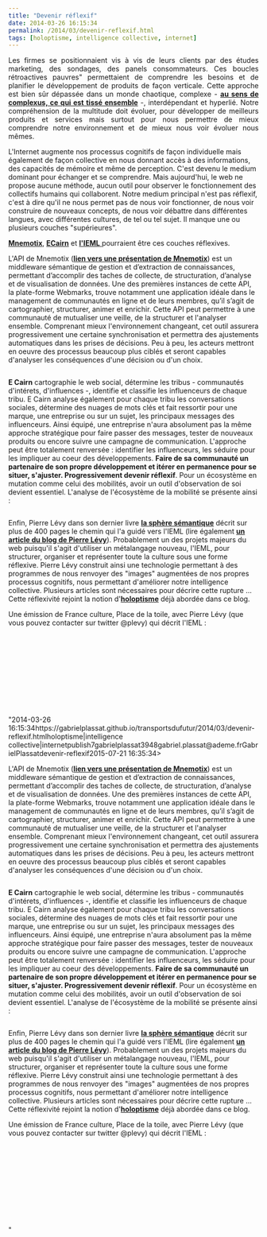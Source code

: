 ```yaml
---
title: "Devenir réflexif"
date: 2014-03-26 16:15:34
permalink: /2014/03/devenir-reflexif.html
tags: [holoptisme, intelligence collective, internet]
---
```


<p style="text-align: justify;">Les firmes se positionnaient vis à vis de leurs clients par des études marketing, des sondages, des panels consommateurs. Ces boucles rétroactives pauvres" permettaient de comprendre les besoins et de planifier le développement de produits de façon verticale. Cette approche est bien sûr dépassée dans un monde chaotique, complexe - <a href="https://gabrielplassat.github.io/transportsdufutur/2011/04/metanote-tdf-11-transports-mobilites-introduction-a-la-pensee-complexe.html"" target=""_blank""><strong>au sens de complexus, ce qui est tissé ensemble</strong></a> -, interdépendant et hyperlié. Notre compréhension de la multitude doit évoluer, pour développer de meilleurs produits et services mais surtout pour nous permettre de mieux comprendre notre environnement et de mieux nous voir évoluer nous mêmes. </p> <p style=""text-align: justify>L'Internet augmente nos processus cognitifs de façon individuelle mais également de façon collective en nous donnant accès à des informations, des capacités de mémoire et même de perception. C'est devenu le medium dominant pour échanger et se comprendre. Mais aujourd'hui, le web ne propose aucune méthode, aucun outil pour observer le fonctionnement des collectifs humains qui collaborent. Notre medium principal n'est pas réflexif, c'est à dire qu'il ne nous permet pas de nous voir fonctionner, de nous voir construire de nouveaux concepts, de nous voir débattre dans différentes langues, avec différentes cultures, de tel ou tel sujet. Il manque une ou plusieurs couches "supérieures". </p> <p style=""text-align: justify><a href=""http://mnemotix.com/blog/"" target=""_blank""><strong>Mnemotix</strong></a>, <a href=""http://ecairn.com/"" target=""_blank""><strong>ECairn</strong></a> et <a href=""http://pierrelevyblog.com/2014/02/03/causerie-debat-sur-ieml-et-les-ecosystemes-didees/"" target=""_blank""><strong>l'IEML</strong> </a>pourraient être ces couches réflexives.</p> <p style=""text-align: justify></p>  <!--more-->  <p style=""text-align: justify>L'API de Mnemotix (<a href=""http://fr.slideshare.net/transportsdufutur/prsentation-mnmotix-mars-2014"" target=""_blank""><strong>lien vers une présentation de Mnemotix</strong></a>) est un middleware sémantique de gestion et d’extraction de connaissances, permettant d’accomplir des taches de collecte, de structuration, d’analyse et de visualisation de données. Une des premières instances de cette API, la plate-forme Webmarks, trouve notamment une application idéale dans le management de communautés en ligne et de leurs membres, qu’il s’agit de cartographier, structurer, animer et enrichir. Cette API peut permettre à une communauté de mutualiser une veille, de la structurer et l'analyser ensemble. Comprenant mieux l'environnement changeant, cet outil assurera progressivement une certaine synchronisation et permettra des ajustements automatiques dans les prises de décisions. Peu à peu, les acteurs mettront en oeuvre des processus beaucoup plus ciblés et seront capables d'analyser les conséquences d'une décision ou d'un choix.</p> <p style=""text-align: justify><a class=""asset-img-link"" href="https://gabrielplassat.github.io/transportsdufutur/wp-content/uploads/sites/6/old/6a0120a66d2ad4970b01a5118f0660970c-pi.gif"" style=""display: inline><img rel=""lightbox[]"" alt=""Présentation Mnémotix mars 2014"" border=""0"" class=""asset  asset-image at-xid-6a0120a66d2ad4970b01a5118f0660970c image-full img-responsive"" src=""/wp-content/uploads/sites/6/old/6a0120a66d2ad4970b01a5118f0660970c-800wi.gif"" title=""Présentation Mnémotix mars 2014"" /></a></p> <p style=""text-align: justify><strong>E Cairn</strong> cartographie le web social, détermine les tribus - communautés d'intérets, d'influences -, identifie et classifie les influenceurs de chaque tribu. E Cairn analyse également pour chaque tribu les conversations sociales, détermine des nuages de mots clés et fait ressortir pour une marque, une entreprise ou sur un sujet, les principaux messages des influenceurs. Ainsi équipé, une entreprise n'aura absolument pas la même approche stratégique pour faire passer des messages, tester de nouveaux produits ou encore suivre une campagne de communication. L'approche peut être totalement renversée : identifier les influenceurs, les séduire pour les impliquer au coeur des développements. <strong>Faire de sa communauté un partenaire de son propre développement et itérer en permanence pour se situer, s'ajuster. Progressivement devenir réflexif</strong>. Pour un écosystème en mutation comme celui des mobilités, avoir un outil d'observation de soi devient essentiel. L'analyse de l'écosystème de la mobilité se présente ainsi :</p> <p style=""text-align: justify><a class=""asset-img-link"" href="https://gabrielplassat.github.io/transportsdufutur/wp-content/uploads/sites/6/old/6a0120a66d2ad4970b01a73d9a3bb2970d-pi.jpg"" style=""display: inline><img rel=""lightbox[]"" alt=""Reseaumon"" border=""0"" class=""asset  asset-image at-xid-6a0120a66d2ad4970b01a73d9a3bb2970d image-full img-responsive"" src=""/wp-content/uploads/sites/6/old/6a0120a66d2ad4970b01a73d9a3bb2970d-800wi.jpg"" title=""Reseaumon"" /></a></p> <p style=""text-align: justify>Enfin, Pierre Lévy dans son dernier livre <a href=""http://fr.slideshare.net/transportsdufutur/sphere-smantique"" target=""_blank""><strong>la sphère sémantique</strong></a> décrit sur plus de 400 pages le chemin qui l'a guidé vers l'IEML (lire également <a href=""http://pierrelevyblog.com/2014/02/03/causerie-debat-sur-ieml-et-les-ecosystemes-didees/"" target=""_blank""><strong>un article du blog de Pierre Lévy</strong></a>). Probablement un des projets majeurs du web puisqu'il s'agit d'utiliser un métalangage nouveau, l'IEML, pour structurer, organiser et représenter toute la culture sous une forme réflexive. Pierre Lévy construit ainsi une technologie permettant à des programmes de nous renvoyer des "images" augmentées de nos propres processus cognitifs, nous permettant d'améliorer notre intelligence collective. Plusieurs articles sont nécessaires pour décrire cette rupture ... Cette réflexivité rejoint la notion d'<a href="https://gabrielplassat.github.io/transportsdufutur/2011/09/transports-mobilites-quelles-sont-les-5-innovations-qui-peuvent-changer-les-comportements.html"" target=""_blank""><strong>holoptisme</strong></a> déjà abordée dans ce blog.</p> <p style=""text-align: justify>Une émission de France culture, Place de la toile, avec Pierre Lévy (que vous pouvez contacter sur twitter @plevy) qui décrit l'IEML :</p> <p><iframe frameborder=""0"" height=""139"" scrolling=""no"" src=""http://www.franceculture.fr/player/export-reecouter?content=4797900"" width=""481""></iframe></p>"2014-03-26 16:15:34https://gabrielplassat.github.io/transportsdufutur/2014/03/devenir-reflexif.htmlholoptisme|intelligence collective|internetpublish7gabrielplassat3948gabriel.plassat@ademe.frGabrielPlassatdevenir-reflexif2015-07-21 16:35:34></p>  <!--more-->  <p style=""text-align: justify>L'API de Mnemotix (<a href=""http://fr.slideshare.net/transportsdufutur/prsentation-mnmotix-mars-2014"" target=""_blank""><strong>lien vers une présentation de Mnemotix</strong></a>) est un middleware sémantique de gestion et d’extraction de connaissances, permettant d’accomplir des taches de collecte, de structuration, d’analyse et de visualisation de données. Une des premières instances de cette API, la plate-forme Webmarks, trouve notamment une application idéale dans le management de communautés en ligne et de leurs membres, qu’il s’agit de cartographier, structurer, animer et enrichir. Cette API peut permettre à une communauté de mutualiser une veille, de la structurer et l'analyser ensemble. Comprenant mieux l'environnement changeant, cet outil assurera progressivement une certaine synchronisation et permettra des ajustements automatiques dans les prises de décisions. Peu à peu, les acteurs mettront en oeuvre des processus beaucoup plus ciblés et seront capables d'analyser les conséquences d'une décision ou d'un choix.</p> <p style=""text-align: justify><a class=""asset-img-link"" href="https://gabrielplassat.github.io/transportsdufutur/wp-content/uploads/sites/6/old/6a0120a66d2ad4970b01a5118f0660970c-pi.gif"" style=""display: inline><img rel=""lightbox[]"" alt=""Présentation Mnémotix mars 2014"" border=""0"" class=""asset  asset-image at-xid-6a0120a66d2ad4970b01a5118f0660970c image-full img-responsive"" src=""/wp-content/uploads/sites/6/old/6a0120a66d2ad4970b01a5118f0660970c-800wi.gif"" title=""Présentation Mnémotix mars 2014"" /></a></p> <p style=""text-align: justify><strong>E Cairn</strong> cartographie le web social, détermine les tribus - communautés d'intérets, d'influences -, identifie et classifie les influenceurs de chaque tribu. E Cairn analyse également pour chaque tribu les conversations sociales, détermine des nuages de mots clés et fait ressortir pour une marque, une entreprise ou sur un sujet, les principaux messages des influenceurs. Ainsi équipé, une entreprise n'aura absolument pas la même approche stratégique pour faire passer des messages, tester de nouveaux produits ou encore suivre une campagne de communication. L'approche peut être totalement renversée : identifier les influenceurs, les séduire pour les impliquer au coeur des développements. <strong>Faire de sa communauté un partenaire de son propre développement et itérer en permanence pour se situer, s'ajuster. Progressivement devenir réflexif</strong>. Pour un écosystème en mutation comme celui des mobilités, avoir un outil d'observation de soi devient essentiel. L'analyse de l'écosystème de la mobilité se présente ainsi :</p> <p style=""text-align: justify><a class=""asset-img-link"" href="https://gabrielplassat.github.io/transportsdufutur/wp-content/uploads/sites/6/old/6a0120a66d2ad4970b01a73d9a3bb2970d-pi.jpg"" style=""display: inline><img rel=""lightbox[]"" alt=""Reseaumon"" border=""0"" class=""asset  asset-image at-xid-6a0120a66d2ad4970b01a73d9a3bb2970d image-full img-responsive"" src=""/wp-content/uploads/sites/6/old/6a0120a66d2ad4970b01a73d9a3bb2970d-800wi.jpg"" title=""Reseaumon"" /></a></p> <p style=""text-align: justify>Enfin, Pierre Lévy dans son dernier livre <a href=""http://fr.slideshare.net/transportsdufutur/sphere-smantique"" target=""_blank""><strong>la sphère sémantique</strong></a> décrit sur plus de 400 pages le chemin qui l'a guidé vers l'IEML (lire également <a href=""http://pierrelevyblog.com/2014/02/03/causerie-debat-sur-ieml-et-les-ecosystemes-didees/"" target=""_blank""><strong>un article du blog de Pierre Lévy</strong></a>). Probablement un des projets majeurs du web puisqu'il s'agit d'utiliser un métalangage nouveau, l'IEML, pour structurer, organiser et représenter toute la culture sous une forme réflexive. Pierre Lévy construit ainsi une technologie permettant à des programmes de nous renvoyer des "images" augmentées de nos propres processus cognitifs, nous permettant d'améliorer notre intelligence collective. Plusieurs articles sont nécessaires pour décrire cette rupture ... Cette réflexivité rejoint la notion d'<a href="https://gabrielplassat.github.io/transportsdufutur/2011/09/transports-mobilites-quelles-sont-les-5-innovations-qui-peuvent-changer-les-comportements.html"" target=""_blank""><strong>holoptisme</strong></a> déjà abordée dans ce blog.</p> <p style=""text-align: justify>Une émission de France culture, Place de la toile, avec Pierre Lévy (que vous pouvez contacter sur twitter @plevy) qui décrit l'IEML :</p> <p><iframe frameborder=""0"" height=""139"" scrolling=""no"" src=""http://www.franceculture.fr/player/export-reecouter?content=4797900"" width=""481""></iframe></p>"
